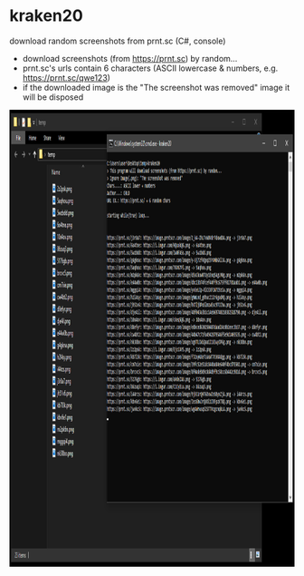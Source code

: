 # kraken20
download random screenshots from prnt.sc (C#, console)
- download screenshots (from https://prnt.sc) by random...
- prnt.sc's urls contain 6 characters (ASCII lowercase & numbers, e.g. https://prnt.sc/qwe123)
- if the downloaded image is the "The screenshot was removed" image it will be disposed

<img src="screenshot.png" width="1152" height="806">
